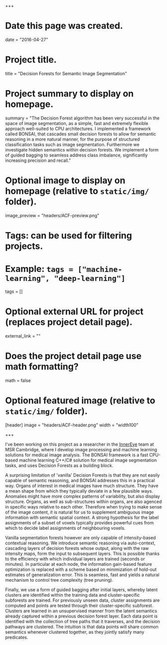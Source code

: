 +++
# Date this page was created.
date = "2016-04-27"

# Project title.
title = "Decision Forests for Semantic Image Segmentation"

# Project summary to display on homepage.
summary = "The Decision Forest algorithm has been very successful in the space of image segmentation, as a simple, fast and extremely flexible approach well-suited to CPU architectures. I implemented a framework called BONSAI, that cascades small decision forests to allow for semantic reasoning in a more natural manner, for the purpose of structured classification tasks such as image segmentation. Furthermore we investigate hidden semantics within decision forests. We implement a form of guided bagging to seamless address class imbalance, significantly increasing precision and recall."

# Optional image to display on homepage (relative to `static/img/` folder).
image_preview = "headers/ACF-preview.png"

# Tags: can be used for filtering projects.
# Example: `tags = ["machine-learning", "deep-learning"]`
tags = []

# Optional external URL for project (replaces project detail page).
external_link = ""

# Does the project detail page use math formatting?
math = false

# Optional featured image (relative to `static/img/` folder).
[header]
image = "headers/ACF-header.png"
width = "width100"

+++

I've been working on this project as a researcher in the [InnerEye](https://www.microsoft.com/en-us/research/project/medical-image-analysis/#) team at MSR Cambridge, where I develop image processing and machine learning solutions for medical image analysis. The BONSAI framework is a fast CPU-based machine learning C++/C# solution for medical image segmentation tasks, and uses Decision Forests as a building block. 

A surprising limitation of 'vanilla' Decision Forests is that they are not easily capable of semantic reasoning, and BONSAI addresses this in a practical way. Organs of interest in medical images have much structure. They have a mean shape from which they typically deviate in a few plausible ways. Anomalies might have more complex patterns of variability, but also display structure. Organs, as well as sub-structures within organs, are also agenced in specific ways relative to each other. Therefore when trying to make sense of the image content, it is natural for us to supplement ambiguous image information with semantic spatial context. A strong hypothesis for the label assignments of a subset of voxels typically provides powerful cues from which to decide label assignments of neighbouring voxels.

Vanilla segmentation forests however are only capable of intensity-based contextual reasoning. We introduce semantic reasoning via auto-context, cascading layers of decision forests whose output, along with the raw intensity maps, form the input to subsequent layers. This is possible thanks to the efficiency with which individual layers are trained (seconds or minutes). In particular at each node, the information gain-based feature optimization is replaced with a scheme based on minimization of hold-out estimates of generalization error. This is seamless, fast and yields a natural mechanism to control tree complexity (tree pruning). 

Finally, we use a form of guided bagging after initial layers, whereby latent clusters are identified within the training data and cluster-specific subforests are trained. For previously unseen data, cluster assignments are computed and points are tested through their cluster-specific subforest. Clusters are learned in an unsupervised manner from the latent semantics already captured within a previous decision forest layer. Each data point is identified with the collection of tree paths that it traverses, and the decision pathways are clustered. The intuition is that data points will share common semantics whenever clustered together, as they jointly satisfy many predicates. 
